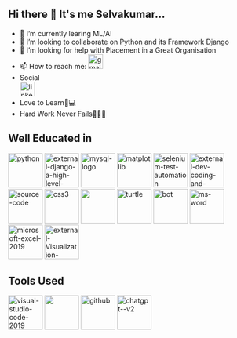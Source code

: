 ## Hi there 👋 It's me Selvakumar...

- 🔭 I’m currently learing ML/AI
- 👯 I’m looking to collaborate on Python and its Framework Django
- 🤔 I’m looking for help with Placement in a Great Organisation
- 📫 How to reach me: [<img width="30" height="30" src="https://img.icons8.com/clouds/100/gmail-new.png" alt="gmail-new"/>](selvakmr137@gmail.com)
- Social
<br>[<img width="30" height="30" src="https://img.icons8.com/bubbles/100/linkedin.png" alt="linkedin"/>](www.linkedin.com/in/selvakumar-v-10b364200)
- Love to Learn📔💻
- Hard Work Never Fails💪🏽🦁

## Well Educated in
<img width="70" height="70" src="https://img.icons8.com/clouds/100/python.png" alt="python"/> <img width="70" height="70" src="https://img.icons8.com/external-tal-revivo-green-tal-revivo/36/external-django-a-high-level-python-web-framework-that-encourages-rapid-development-logo-green-tal-revivo.png" alt="external-django-a-high-level-python-web-framework-that-encourages-rapid-development-logo-green-tal-revivo"/> <img width="70" height="70" src="https://img.icons8.com/fluency/50/mysql-logo.png" alt="mysql-logo"/> <img width="70" height="70" src="https://img.icons8.com/color/50/matplotlib.png" alt="matplotlib"/> <img width="70" height="70" src="https://img.icons8.com/stickers/100/selenium-test-automation.png" alt="selenium-test-automation"/> <img width="70" height="70" src="https://img.icons8.com/external-soft-fill-juicy-fish/60/external-dev-coding-and-development-soft-fill-soft-fill-juicy-fish.png" alt="external-dev-coding-and-development-soft-fill-soft-fill-juicy-fish"/> <img width="70" height="70" src="https://img.icons8.com/color/50/source-code.png" alt="source-code"/> <img width="70" height="70" src="https://img.icons8.com/color/50/css3.png" alt="css3"/> <img height="70" width="70" src="https://img.icons8.com/color/48/000000/bootstrap.png" /> <img width="70" height="70" src="https://img.icons8.com/clouds/100/turtle.png" alt="turtle"/> <img width="70" height="70" src="https://img.icons8.com/color/50/bot.png" alt="bot"/> <img width="70" height="70" src="https://img.icons8.com/clouds/100/ms-word.png" alt="ms-word"/> <img width="70" height="70" src="https://img.icons8.com/clouds/100/microsoft-excel-2019.png" alt="microsoft-excel-2019"/> <img width="70" height="70" src="https://img.icons8.com/external-others-pike-picture/50/external-Visualization-processing-others-pike-picture.png" alt="external-Visualization-processing-others-pike-picture"/>

## Tools Used
<img width="70" height="70" src="https://img.icons8.com/color/100/visual-studio-code-2019.png" alt="visual-studio-code-2019"/> <img height="70" width="70" src="https://img.icons8.com/color/48/000000/pycharm.png"/> <img width="70" height="70" src="https://img.icons8.com/bubbles/100/github.png" alt="github"/> <img width="70" height="70" src="https://img.icons8.com/fluency/50/chatgpt--v2.png" alt="chatgpt--v2"/>
